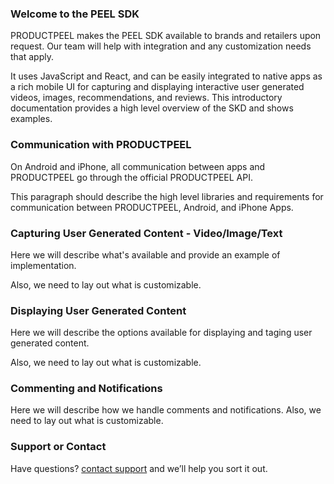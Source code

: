 ### Welcome to the PEEL SDK

PRODUCTPEEL makes the PEEL SDK available to brands and retailers upon request. Our team will help with integration and any customization needs that apply. 

It uses JavaScript and React, and can be easily integrated to native apps as a rich mobile UI for capturing and displaying interactive user generated videos, images, recommendations, and reviews. This introductory documentation provides a high level overview of the SKD and shows examples. 

### Communication with PRODUCTPEEL

On Android and iPhone, all communication between apps and PRODUCTPEEL go through the official PRODUCTPEEL API.

This paragraph should describe the high level libraries and requirements for communication between PRODUCTPEEL, Android, and iPhone Apps. 

### Capturing User Generated Content - Video/Image/Text

Here we will describe what's available and provide an example of implementation. 

Also, we need to lay out what is customizable. 

### Displaying User Generated Content 

Here we will describe the options available for displaying and taging user generated content. 

Also, we need to lay out what is customizable. 

### Commenting and Notifications

Here we will describe how we handle comments and notifications. Also, we need to lay out what is customizable. 

### Support or Contact

Have questions? [contact support](https://productpeel.com/contact) and we’ll help you sort it out.
 

